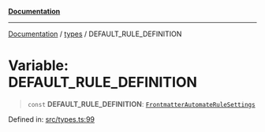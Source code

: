 [**Documentation**](../../README.md)

***

[Documentation](../../README.md) / [types](../README.md) / DEFAULT\_RULE\_DEFINITION

# Variable: DEFAULT\_RULE\_DEFINITION

> `const` **DEFAULT\_RULE\_DEFINITION**: [`FrontmatterAutomateRuleSettings`](../interfaces/FrontmatterAutomateRuleSettings.md)

Defined in: [src/types.ts:99](https://github.com/Christian-Me/folder-to-tags-plugin/blob/1b47fd7d007d2f33409aeb5e2ff62bca31adb1cf/src/types.ts#L99)
